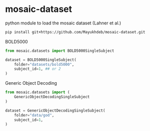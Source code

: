 # mosaic-dataset
python module to load the mosaic dataset (Lahner et al.)

```bash
pip install git+https://github.com/Mayukhdeb/mosaic-dataset.git
```

BOLD5000

```python
from mosaic.datasets import BOLD5000SingleSubject

dataset = BOLD5000SingleSubject(
    folder="datasets/bold5000",
    subject_id=1, ## or 2
)
```

Generic Object Decoding

```python
from mosaic.datasets import (
    GenericObjectDecodingSingleSubject
)

dataset = GenericObjectDecodingSingleSubject(
    folder="data/god",
    subject_id=1,
)
```